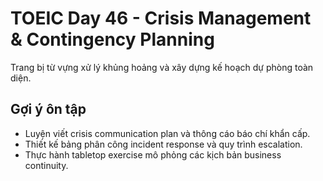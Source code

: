 # TOEIC Day 46 - Crisis Management & Contingency Planning

Trang bị từ vựng xử lý khủng hoảng và xây dựng kế hoạch dự phòng toàn diện.

## Gợi ý ôn tập
- Luyện viết crisis communication plan và thông cáo báo chí khẩn cấp.
- Thiết kế bảng phân công incident response và quy trình escalation.
- Thực hành tabletop exercise mô phỏng các kịch bản business continuity.
